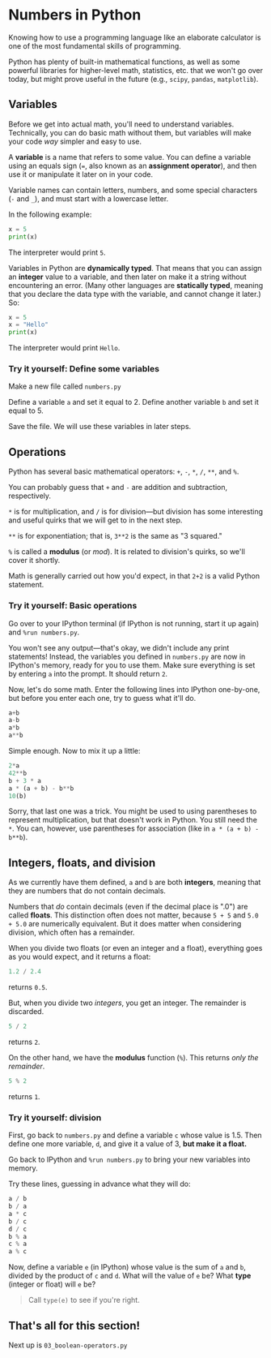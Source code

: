 # Numbers in Python

Knowing how to use a programming language like an elaborate calculator is one of the most fundamental skills of programming.

Python has plenty of built-in mathematical functions, as well as some powerful libraries for higher-level math, statistics, etc. that we won't go over today, but might prove useful in the future (e.g., `scipy`, `pandas`, `matplotlib`).

## Variables

Before we get into actual math, you'll need to understand variables. Technically, you can do basic math without them, but variables will make your code *way* simpler and easy to use.

A **variable** is a name that refers to some value. You can define a variable using an equals sign (`=`, also known as an **assignment operator**), and then use it or manipulate it later on in your code.

Variable names can contain letters, numbers, and some special characters (`-` and `_`), and must start with a lowercase letter.

In the following example:

```python
x = 5
print(x)
```

The interpreter would print `5`.

Variables in Python are **dynamically typed**. That means that you can assign an **integer** value to a variable, and then later on make it a string without encountering an error. (Many other languages are **statically typed**, meaning that you declare the data type with the variable, and cannot change it later.) So:

```python
x = 5
x = "Hello"
print(x)
```

The interpreter would print `Hello`.

### Try it yourself: Define some variables

Make a new file called `numbers.py`

Define a variable `a` and set it equal to 2.
Define another variable `b` and set it equal to 5.

Save the file. We will use these variables in later steps.

## Operations

Python has several basic mathematical operators: `+`, `-`, `*`, `/`, `**`, and `%`.

You can probably guess that `+` and `-` are addition and subtraction, respectively.

`*` is for multiplication, and `/` is for division—but division has some interesting and useful quirks that we will get to in the next step.

`**` is for exponentiation; that is, `3**2` is the same as "3 squared."

`%` is called a **modulus** (or *mod*). It is related to division's quirks, so we'll cover it shortly.

Math is generally carried out how you'd expect, in that `2+2` is a valid Python statement.

### Try it yourself: Basic operations

Go over to your IPython terminal (if IPython is not running, start it up again) and `%run numbers.py`.

You won't see any output—that's okay, we didn't include any print statements! Instead, the variables you defined in `numbers.py` are now in IPython's memory, ready for you to use them. Make sure everything is set by entering `a` into the prompt. It should return `2`.

Now, let's do some math. Enter the following lines into IPython one-by-one, but before you enter each one, try to guess what it'll do.

```python
a+b
a-b
a*b
a**b
```

Simple enough. Now to mix it up a little:

```python
2*a
42**b
b + 3 * a
a * (a + b) - b**b
10(b)
```

Sorry, that last one was a trick. You might be used to using parentheses to represent multiplication, but that doesn't work in Python. You still need the `*`. You can, however, use parentheses for association (like in `a * (a + b) - b**b`).

## Integers, floats, and division

As we currently have them defined, `a` and `b` are both **integers**, meaning that they are numbers that do not contain decimals.

Numbers that *do* contain decimals (even if the decimal place is ".0") are called **floats**. This distinction often does not matter, because `5 + 5` and `5.0 + 5.0` are numerically equivalent. But it does matter when considering division, which often has a remainder.

When you divide two floats (or even an integer and a float), everything goes as you would expect, and it returns a float:

```python
1.2 / 2.4
```

returns `0.5`.

But, when you divide two *integers*, you get an integer. The remainder is discarded.

```python
5 / 2
```

returns `2`.

On the other hand, we have the **modulus** function (`%`). This returns *only the remainder*.

```python
5 % 2
```

returns `1`.

### Try it yourself: division

First, go back to `numbers.py` and define a variable `c` whose value is 1.5. Then define one more variable, `d`, and give it a value of 3, **but make it a float.**

Go back to IPython and `%run numbers.py` to bring your new variables into memory.

Try these lines, guessing in advance what they will do:

```python
a / b
b / a
a * c
b / c
d / c
b % a
c % a  
a % c
```

Now, define a variable `e` (in IPython) whose value is the sum of `a` and `b`, divided by the product of `c` and `d`. What will the value of `e` be? What **type** (integer or float) will `e` be?

> Call `type(e)` to see if you're right.

## That's all for this section!

Next up is `03_boolean-operators.py`

